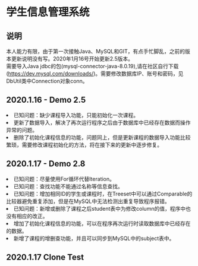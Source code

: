 # 学生信息管理系统
## 说明
本人能力有限，由于第一次接触Java、MySQL和GIT，有点手忙脚乱，之前的版本更新说明没有写。2020年1月16号开始更新2.5版本。<br>
需要导入Java jdbc的包(mysql-connector-java-8.0.19),请在社区自行下载(https://dev.mysql.com/downloads/)。需要修改数据库IP、账号和密码，见DbUtil类中Connection对象conn。
## 2020.1.16 - Demo 2.5
<li>已知问题：缺少课程导入功能，只能初始化一次课程。</li>
<li>更新了数据导入，解决了再次运行程序之后由于数据库中已经存在数据而操作异常的问题。</li>
<li>删除了初始化课程信息的功能，问题同上，但是更新课程的数据导入功能比较繁琐，需要修改课程初始化的方法，将在接下来的更新中逐步修复。</li>

## 2020.1.17 - Demo 2.8
<li>已知问题：尽量使用For循环代替Iteration。</li>
<li>已知问题：查找功能不能通过名称等信息查找。</li>
<li>已知问题：增加相同ID的学生或课程时，在Treeset中可以通过Comparable的比较器避免重复添加，但是在MySQL中无法检测出重复导致程序报错。</li>
<li>已知问题：新增或删除了课程之后student表中为修改column的值，程序中也没有相应的改正。</li>
<li>增加了初始化课程信息的功能，可以在程序再次运行时读取数据库中已经存在的数据。</li>
<li>新增了课程的增删查功能，并且可以同步到MySQL中的subject表中。</li>

## 2020.1.17 Clone Test